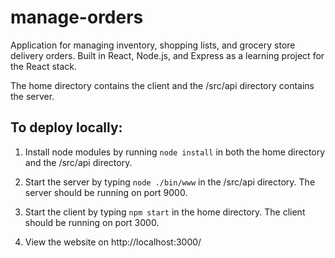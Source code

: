 # manage-orders

Application for managing inventory, shopping lists, and grocery store delivery orders. Built in React, Node.js, and Express as a learning project for the React stack.

The home directory contains the client and the /src/api directory contains the server. 

## To deploy locally:

1) Install node modules by running `node install` in both the home directory and the /src/api directory.

2) Start the server by typing `node ./bin/www` in the /src/api directory. The server should be running on port 9000.

3) Start the client by typing `npm start` in the home directory. The client should be running on port 3000.

4) View the website on http://localhost:3000/

